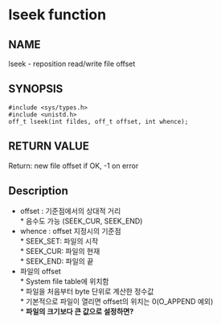 # lseek function
## NAME
lseek - reposition read/write file offset
## SYNOPSIS
```
#include <sys/types.h>
#include <unistd.h>
off_t lseek(int fildes, off_t offset, int whence);
```
## RETURN VALUE
Return: new file offset if OK, -1 on error
## Description
* offset : 기준점에서의 상대적 거리  
		* 음수도 가능 (SEEK_CUR, SEEK_END)  
* whence : offset 지정시의 기준점  
		* SEEK_SET: 파일의 시작  
		* SEEK_CUR: 파일의 현재  
		* SEEK_END: 파일의 끝  
* 파일의 offset  
		* System file table에 위치함  
		* 파일을 처음부터 byte 단위로 계산한 정수값  
		* 기본적으로 파일이 열리면 offset의 위치는 0(O_APPEND 예외)  
		* **파일의 크기보다 큰 값으로 설정하면?**


